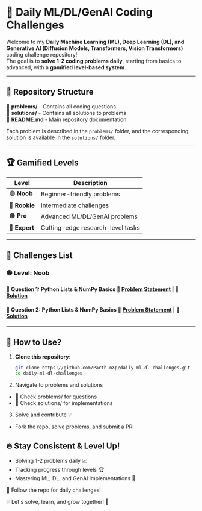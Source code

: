 # 🚀 Daily ML/DL/GenAI Coding Challenges  

Welcome to my **Daily Machine Learning (ML), Deep Learning (DL), and Generative AI (Diffusion Models, Transformers, Vision Transformers)** coding challenge repository!  
The goal is to **solve 1-2 coding problems daily**, starting from basics to advanced, with a **gamified level-based system**.

---

## 📂 Repository Structure  

📂 **problems/** - Contains all coding questions  
📂 **solutions/** - Contains all solutions to problems  
📜 **README.md** - Main repository documentation  

Each problem is described in the `problems/` folder, and the corresponding solution is available in the `solutions/` folder.

---

## 🏆 Gamified Levels  

| Level  | Description |
|--------|------------|
| 🟢 **Noob**   | Beginner-friendly problems |
| 🔵 **Rookie** | Intermediate challenges |
| 🟠 **Pro**    | Advanced ML/DL/GenAI problems |
| 🔴 **Expert** | Cutting-edge research-level tasks |

---

## 📌 Challenges List  

### 🟢 **Level: Noob**  
#### 📌 **Question 1: Python Lists & NumPy Basics**   🔗 **[Problem Statement](problems/numpy_array_operations.md)** | 📝 **[Solution](solutions/numpy_array_operations.py)**  
#### 📌 **Question 2: Python Lists & NumPy Basics**   🔗 **[Problem Statement](problems/numpy_array_operations.md)** | 📝 **[Solution](solutions/numpy_array_operations.py)**  


---

## 🚀 How to Use?  
1. **Clone this repository**:  
   ```bash
   git clone https://github.com/Parth-nXp/daily-ml-dl-challenges.git
   cd daily-ml-dl-challenges
2. Navigate to problems and solutions
- 📂 Check problems/ for questions
- 📂 Check solutions/ for implementations

3. Solve and contribute 💡
- Fork the repo, solve problems, and submit a PR!


## 🔥 Stay Consistent & Level Up!
- Solving 1-2 problems daily 📈
- Tracking progress through levels 🏆
- Mastering ML, DL, and GenAI implementations 🚀

🔹 Follow the repo for daily challenges!

💡 Let's solve, learn, and grow together! 🚀
  
